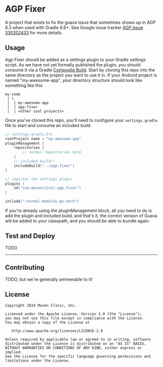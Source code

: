 # AGP Fixer

A project that exists to fix the guava issue that sometimes shows up in AGP 8.3 when used with Gradle 8.6+. See Google issue tracker [AGP issue 330202433](https://issuetracker.google.com/issues/330202433) for more details. 


## Usage

Agp Fixer should be added as a settings plugin to your Gradle settings script. As we have not yet formally
published the plugin, you should consume it via a Gradle
[Composite Build](https://docs.gradle.org/current/userguide/composite_builds.html). Start by cloning this
repo into the same directory as the project you want to use it in. If your Android project is named 
"my-awesome-app", your directory structure should look like something like this

```
my-code
 | \
 |  | my-awesome-app
 |  | agp-fixer
 |  | <other cool projects>
```

Once you've cloned this repo, you'll need to configure your `settings.gradle` file to start and consume an included build. 


```kotlin
// settings.gradle.kts
rootProject.name = "my-awesome-app"
pluginManagement {
    repositories {
        // normal repositories here
    }
    // included build!!
    includeBuild("../agp-fixer")
}

// register the settings plugin
plugins {
    id("com.mavenclinic.agp.fixer")
}

include(":normal-modules-go-here")
```

If you're already using the pluginManagement block, all you need to do is add the plugin and included
build, and that's it, the correct version of Guava will be added to your classpath, and you should be
able to bundle again. 

## Test and Deploy

TODO

<!-- - [ ] [Get started with GitLab CI/CD](https://docs.gitlab.com/ee/ci/quick_start/index.html)
- [ ] [Analyze your code for known vulnerabilities with Static Application Security Testing (SAST)](https://docs.gitlab.com/ee/user/application_security/sast/)
- [ ] [Deploy to Kubernetes, Amazon EC2, or Amazon ECS using Auto Deploy](https://docs.gitlab.com/ee/topics/autodevops/requirements.html)
- [ ] [Use pull-based deployments for improved Kubernetes management](https://docs.gitlab.com/ee/user/clusters/agent/)
- [ ] [Set up protected environments](https://docs.gitlab.com/ee/ci/environments/protected_environments.html) -->

***


## Contributing

TODO, but we're generally ammenable to it!

## License

    Copyright 2024 Maven Clinic, Inc.

    Licensed under the Apache License, Version 2.0 (the "License");
    you may not use this file except in compliance with the License.
    You may obtain a copy of the License at

       http://www.apache.org/licenses/LICENSE-2.0

    Unless required by applicable law or agreed to in writing, software
    distributed under the License is distributed on an "AS IS" BASIS,
    WITHOUT WARRANTIES OR CONDITIONS OF ANY KIND, either express or implied.
    See the License for the specific language governing permissions and
    limitations under the License.
